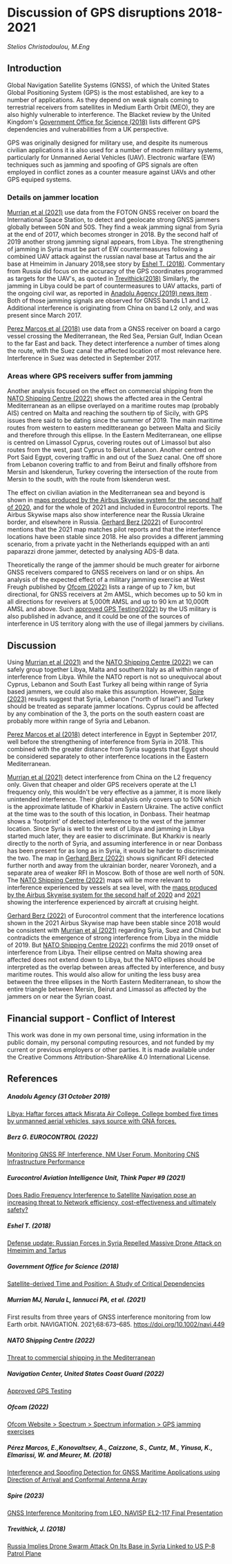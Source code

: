 # Discussion of GPS disruptions 2018-2021
_Stelios Christodoulou, M.Eng_
## Introduction

Global Navigation Satellite Systems (GNSS), of which the United States Global Positioning System (GPS) is the most established, are key to a number of applications. As they depend on weak signals coming to terrestrial receivers from satellites in Medium Earth Orbit (MEO), they are also highly vulnerable to interference. The Blacket review by the United Kingdom's [Government Office for Science (2018)](#Government-Office-for-Science-(2018)) lists different GPS dependencies and vulnerabilities from a UK perspective.  

GPS was originally designed for military use, and despite its numerous civilian applications it is also used for a number of modern military systems, particularly for Unmanned Aerial Vehicles (UAV). Electronic warfare (EW) techniques such as jamming and spoofing of GPS signals are often employed in conflict zones as a counter measure against UAVs and other GPS equiped systems. 

### Details on jammer location
[Murrian et al (2021)](#Murrian-MJ,-Narula-L,-Iannucci-PA,-et-al.-(2021)) use data from the FOTON GNSS receiver on board the International Space Station, to detect and geolocate strong GNSS jammers globally between 50N and 50S. They find a weak jamming signal from Syria at the end of 2017, which becomes stronger in 2018. By the second half of 2019 another strong jamming signal appears, from Libya. The strengthening of jamming in Syria must be part of EW countermeasures following a combined UAV attack against the russian naval base at Tartus and the air base at Hmeimim in January 2018,see story by [Eshel T. (2018)](#Eshel-T.-(2018)). Commentary from Russia did focus on the accuracy of the GPS coordinates programmed as targets for the UAV's, as quoted in [Trevithick(2018)](#Trevithick,-J.-(2018)) Similarly, the jamming in Libya could be part of countermeasures to UAV attacks, parti of the ongoing civil war, as reported in [Anadolu Agency (2019) news item](#Anadolu-Agency-(31-October-2019)) . Both of those jamming signals are observed for GNSS bands L1 and L2. Additional interference is originating from China on band L2 only, and was present since March 2017.

[Perez Marcos et al (2018)](#Pérez-Marcos,-E.,Konovaltsev,-A.,-Caizzone,-S.,-Cuntz,-M.,-Yinusa,-K.,-Elmarissi,-W.-and-Meurer,-M.-(2018)) use data from a GNSS receiver on board a cargo vessel crossing the Mediterranean, the Red Sea, Persian Gulf, Indian Ocean to the far East and back. They detect interference a number of times along the route, with the Suez canal the affected location of most relevance here. Interference in Suez was detected in September 2017.

### Areas where GPS receivers suffer from jamming
Another analysis focused on the effect on commercial shipping from the [NATO Shipping Centre (2022)](#NATO-Shipping-Centre-(2022)) shows the affected area in the Central Mediterranean as an ellipse overlayed on a maritime routes map (probably AIS) centred on Malta and reaching the southern tip of Sicily, with GPS issues there said to be dating since the summer of 2019. The main maritime routes from western to eastern meditteranean go between Malta and Sicily and therefore through this ellipse.  In the Eastern Mediterranean, one ellipse is centred on Limassol Cyprus, covering routes out of Limassol but also routes from the west, past Cyprus to Beirut Lebanon. Another centred on Port Said Egypt, covering traffic in and out of the Suez canal. One off shore from Lebanon covering traffic to and from Beirut and finally offshore from Mersin and Iskenderun, Turkey covering the intersection of the route from Mersin to the south, with the route from Iskenderun west.

The effect on civilian aviation in the Mediterranean sea and beyond is shown in [maps produced by the Airbus Skywise system for the second half of 2020](#Eurocontrol-Aviation-Intelligence-Unit,-Think-Paper-#9-(2021)), and for the whole of 2021 and included in Eurocontrol reports. The Airbus Skywise maps also show interference near the Russia Ukraine border, and elsewhere in Russia. [Gerhard Berz (2022)](#Berz-G.-EUROCONTROL-(2022)) of Eurocontrol mentions that the 2021 map matches pilot reports and that the interference locations have been stable since 2018. He also provides a different jamming scenario, from a private yacht in the Netherlands equipped with an anti paparazzi drone jammer, detected by analysing ADS-B data. 

Theoretically the range of the jammer should be much greater for airborne GNSS receivers compared to GNSS receivers on land or on ships. An analysis of the expected effect of a military jamming exercise at West Freugh published by [Ofcom (2022)](#Ofcom-(2022)) lists a range of up to 7 km, but directional, for GNSS receivers at 2m AMSL, which becomes  up to 50 km in all directions for reveivers at 5,000ft AMSL and up to 90 km at 10,000ft AMSL and above. Such [approved GPS Testing(2022)](#Navigation-Center,-United-States-Coast-Guard-(2022)) by the US military is also published in advance, and it could be one of the sources of interference in US territory along with the use of illegal jammers by civilians. 

## Discussion

Using [Murrian et al (2021)](#Murrian-MJ,-Narula-L,-Iannucci-PA,-et-al.-(2021)) and the [NATO Shipping Centre (2022)](#NATO-Shipping-Centre-(2022)) we can safely group together Libya, Malta and southern Italy as all within range of interference from Libya. While the NATO report is not so unequivocal about Cyprus, Lebanon and South East Turkey all being within range of Syria based jammers, we could also make this assumption. However, [Spire (2023)](#Spire-(2023)) results suggest that Syria, Lebanon ("north of Israel") and Turkey should be treated as separate jammer locations. Cyprus could be affected by any combination of the 3, the ports on the south eastern coast are probably more within range of Syria and Lebanon.

[Perez Marcos et al (2018)](#Pérez-Marcos,-E.,Konovaltsev,-A.,-Caizzone,-S.,-Cuntz,-M.,-Yinusa,-K.,-Elmarissi,-W.-and-Meurer,-M.-(2018)) detect interference in Egypt in September 2017, well before the strengthening of interference from Syria in 2018. This combined with the greater distance from Syria suggests that Egypt should be considered separately to other interference locations in the Eastern Mediterranean.

[Murrian et al (2021)](#Murrian-MJ,-Narula-L,-Iannucci-PA,-et-al.-(2021)) detect interference from China on the L2 frequency only. Given that cheaper and older GPS receivers operate at the L1 frequency only, this wouldn't be very effective as a jammer, it is more likely unintended interference. Their global analysis only covers up to 50N which is the approximate latitude of Kharkiv in Eastern Ukraine. The active conflict at the time was to the south of this location, in Donbass. Their heatmap shows a 'footprint' of detected interference to the west of the jammer location. Since Syria is well to the west of Libya and jamming in Libya started much later, they are easier to discriminate. But Kharkiv is nearly directly to the north of Syria, and assuming interference in or near Donbass has been present for as long as in Syria, it would be harder to discriminate the two. The map in [Gerhard Berz (2022)](#Berz-G.-EUROCONTROL-(2022)) shows significant RFI detected further north and away from the ukrainian border, nearer Voronezh, and a separate area of weaker RFI in Moscow. Both of those are well north of 50N. The [NATO Shipping Centre (2022)](#NATO-Shipping-Centre-(2022)) maps will be more relevant to interference experienced by vessels at sea level, with the [maps produced by the Airbus Skywise system for the second half of 2020](#Eurocontrol-Aviation-Intelligence-Unit,-Think-Paper-#9-(2021)) and [2021](#Berz-G.-EUROCONTROL-(2022)) showing the interference experienced by aircraft at cruising height.

[Gerhard Berz (2022)](#Berz-G.-EUROCONTROL-(2022)) of Eurocontrol comment that the interference locations shown in the 2021 Airbus Skywise map have been stable since 2018 would be consistent with [Murrian et al (2021)](#Murrian-MJ,-Narula-L,-Iannucci-PA,-et-al.-(2021)) regarding Syria, Suez and China but contradicts the emergence of strong interference from Libya in the middle of 2019. But [NATO Shipping Centre (2022)](#NATO-Shipping-Centre-(2022)) confirms the mid 2019 onset of interference from Libya. Their ellipse centred on Malta showing area affected does not extend down to Libya, but the NATO ellipses should be interpreted as the overlap between areas affected by interference, and busy maritime routes. This would also allow for uniting the less busy area between the three ellipses in the North Eastern Mediterranean, to show the entire triangle between Mersin, Beirut and Limassol as affected by the jammers on or near the Syrian coast.

## Financial support - Conflict of Interest

This work was done in my own personal time, using information in the public domain, my personal computing resources, and not funded by my current or previous employers or other parties. It is made available under the Creative Commons Attribution-ShareAlike 4.0 International License.

## References

##### Anadolu Agency (31 October 2019) 
[Libya: Haftar forces attack Misrata Air College. College bombed five times by unmanned aerial vehicles, says source with GNA forces.](https://www.aa.com.tr/en/africa/libya-haftar-forces-attack-misrata-air-college/1631348)

##### Berz G. EUROCONTROL (2022) 
[Monitoring GNSS RF Interference, NM User Forum, Monitoring CNS Infrastructure Performance](https://www.eurocontrol.int/sites/default/files/2022-02/eurocontrol-nm-user-forum-gerhard-berz.pdf)
  

##### Eurocontrol Aviation Intelligence Unit, Think Paper #9 (2021) 
[Does Radio Frequency Interference to Satellite Navigation pose an increasing threat to Network efficiency, cost-effectiveness and ultimately safety?](https://www.eurocontrol.int/publication/eurocontrol-think-paper-9-radio-frequency-interference-satellite-navigation-active)

##### Eshel T. (2018)
[Defense update: Russian Forces in Syria Repelled Massive Drone Attack on Hmeimim and Tartus](https://defense-update.com/20180108_uav_attack.html)

##### Government Office for Science (2018) 
[Satellite-derived Time and Position: A Study of Critical Dependencies](https://www.gov.uk/government/publications/satellite-derived-time-and-position-blackett-review)

##### Murrian MJ, Narula L, Iannucci PA, et al. (2021)
First results from three years of GNSS interference monitoring from low Earth orbit. NAVIGATION. 2021;68:673–685. https://doi.org/10.1002/navi.449

##### NATO Shipping Centre (2022)
[Threat to commercial shipping in the Mediterranean](https://shipping.nato.int/nsc/operations/news/2021/threat-to-commercial-shipping-in-the-mediterranean)

##### Navigation Center, United States Coast Guard (2022)
[Approved GPS Testing](https://navcen.uscg.gov/sites/default/files/pdf/gps/GPS_Interference.pdf)

##### Ofcom (2022) 
[Ofcom Website > Spectrum > Spectrum information > GPS jamming exercises](https://web.archive.org/web/20220121015758/https://www.ofcom.org.uk/spectrum/information/gps-jamming-exercises)

##### Pérez Marcos, E.,Konovaltsev, A., Caizzone, S., Cuntz, M., Yinusa, K., Elmarissi, W. and Meurer, M. (2018) 
[Interference and Spoofing Detection for GNSS Maritime Applications using Direction of Arrival and Conformal Antenna Array](https://elib.dlr.de/127019/1/E2_PerezMarcos_Emilio_final.pdf)

##### Spire (2023)
[GNSS Interference Monitoring from LEO, NAVISP EL2-117 Final Presentation](https://navisp.esa.int/uploads/files/project_documents/NAVISP%20EL2-117%20Presentation%20Final%20(1).pdf?v=413045)

##### Trevithick, J. (2018)
[Russia Implies Drone Swarm Attack On Its Base in Syria Linked to US P-8 Patrol Plane](https://www.thedrive.com/the-war-zone/17527/russia-is-trying-to-link-the-drone-swarm-attack-in-syria-to-a-us-p-8-patrol-plane)
